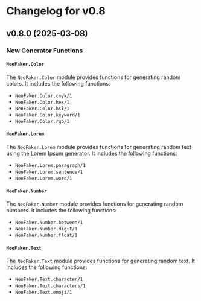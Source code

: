 # Changelog for v0.8

## v0.8.0 (2025-03-08)

### New Generator Functions

#### `NeoFaker.Color`

The `NeoFaker.Color` module provides functions for generating random colors. It includes the
following functions:

- `NeoFaker.Color.cmyk/1`
- `NeoFaker.Color.hex/1`
- `NeoFaker.Color.hsl/1`
- `NeoFaker.Color.keyword/1`
- `NeoFaker.Color.rgb/1`

#### `NeoFaker.Lorem`

The `NeoFaker.Lorem` module provides functions for generating random text using the Lorem Ipsum
generator. It includes the following functions:

- `NeoFaker.Lorem.paragraph/1`
- `NeoFaker.Lorem.sentence/1`
- `NeoFaker.Lorem.word/1`

#### `NeoFaker.Number`

The `NeoFaker.Number` module provides functions for generating random numbers. It includes the
following functions:

- `NeoFaker.Number.between/1`
- `NeoFaker.Number.digit/1`
- `NeoFaker.Number.float/1`

#### `NeoFaker.Text`

The `NeoFaker.Text` module provides functions for generating random text. It includes the
following functions:

- `NeoFaker.Text.character/1`
- `NeoFaker.Text.characters/1`
- `NeoFaker.Text.emoji/1`
